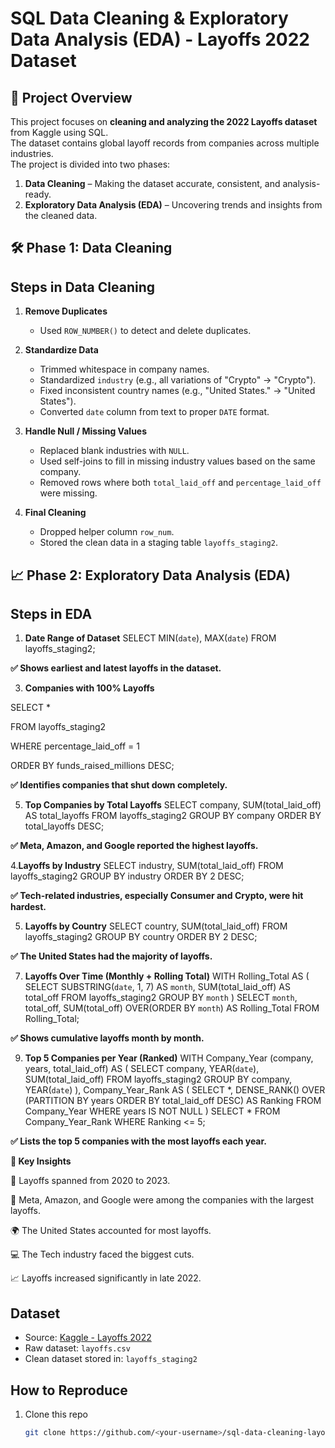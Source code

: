 # SQL Data Cleaning & Exploratory Data Analysis (EDA) - Layoffs 2022 Dataset

## 📌 Project Overview
This project focuses on **cleaning and analyzing the 2022 Layoffs dataset** from Kaggle using SQL.  
The dataset contains global layoff records from companies across multiple industries.  
The project is divided into two phases:
1. **Data Cleaning** – Making the dataset accurate, consistent, and analysis-ready.  
2. **Exploratory Data Analysis (EDA)** – Uncovering trends and insights from the cleaned data.

## 🛠️ Phase 1: Data Cleaning
##  Steps in Data Cleaning
1. **Remove Duplicates**  
   - Used `ROW_NUMBER()` to detect and delete duplicates.  

2. **Standardize Data**  
   - Trimmed whitespace in company names.  
   - Standardized `industry` (e.g., all variations of "Crypto" → "Crypto").  
   - Fixed inconsistent country names (e.g., "United States." → "United States").  
   - Converted `date` column from text to proper `DATE` format.  

3. **Handle Null / Missing Values**  
   - Replaced blank industries with `NULL`.  
   - Used self-joins to fill in missing industry values based on the same company.  
   - Removed rows where both `total_laid_off` and `percentage_laid_off` were missing.  

4. **Final Cleaning**  
   - Dropped helper column `row_num`.  
   - Stored the clean data in a staging table `layoffs_staging2`.

## 📈 Phase 2: Exploratory Data Analysis (EDA)
##  Steps in EDA
1. **Date Range of Dataset**
SELECT MIN(`date`), MAX(`date`)
FROM layoffs_staging2;

**✅ Shows earliest and latest layoffs in the dataset.**

3. **Companies with 100% Layoffs**

SELECT *

FROM layoffs_staging2

WHERE percentage_laid_off = 1

ORDER BY funds_raised_millions DESC;

**✅ Identifies companies that shut down completely.**

5. **Top Companies by Total Layoffs**
SELECT company, SUM(total_laid_off) AS total_layoffs
FROM layoffs_staging2
GROUP BY company
ORDER BY total_layoffs DESC;

**✅ Meta, Amazon, and Google reported the highest layoffs.**

4.**Layoffs by Industry**
SELECT industry, SUM(total_laid_off)
FROM layoffs_staging2
GROUP BY industry
ORDER BY 2 DESC;

**✅ Tech-related industries, especially Consumer and Crypto, were hit hardest.**

5. **Layoffs by Country**
SELECT country, SUM(total_laid_off)
FROM layoffs_staging2
GROUP BY country
ORDER BY 2 DESC;

**✅ The United States had the majority of layoffs.**

7. **Layoffs Over Time (Monthly + Rolling Total)**
WITH Rolling_Total AS 
(
  SELECT SUBSTRING(`date`, 1, 7) AS `month`, SUM(total_laid_off) AS total_off
  FROM layoffs_staging2
  GROUP BY `month`
)
SELECT `month`, total_off,
       SUM(total_off) OVER(ORDER BY `month`) AS Rolling_Total
FROM Rolling_Total;

**✅ Shows cumulative layoffs month by month.**

9. **Top 5 Companies per Year (Ranked)**
WITH Company_Year (company, years, total_laid_off) AS
(
  SELECT company, YEAR(`date`), SUM(total_laid_off)
  FROM layoffs_staging2
  GROUP BY company, YEAR(`date`)
), Company_Year_Rank AS
(
  SELECT *, DENSE_RANK() OVER (PARTITION BY years ORDER BY total_laid_off DESC) AS Ranking
  FROM Company_Year
  WHERE years IS NOT NULL
)
SELECT *
FROM Company_Year_Rank
WHERE Ranking <= 5;

**✅ Lists the top 5 companies with the most layoffs each year.**

**🔑 Key Insights**

📅 Layoffs spanned from 2020 to 2023.

🏢 Meta, Amazon, and Google were among the companies with the largest layoffs.

🌍 The United States accounted for most layoffs.

💻 The Tech industry faced the biggest cuts.

📈 Layoffs increased significantly in late 2022.

## Dataset
- Source: [Kaggle - Layoffs 2022](https://www.kaggle.com/datasets/swaptr/layoffs-2022)  
- Raw dataset: `layoffs.csv`  
- Clean dataset stored in: `layoffs_staging2`  

## How to Reproduce
1. Clone this repo  
   ```bash
   git clone https://github.com/<your-username>/sql-data-cleaning-layoffs-2022.git


